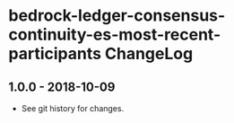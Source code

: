 # bedrock-ledger-consensus-continuity-es-most-recent-participants ChangeLog

## 1.0.0 - 2018-10-09

- See git history for changes.
